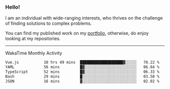 ### Hello!

I am an individual with wide-ranging interests, who thrives on the challenge of finding solutions to complex problems.

You can find my published work on my [portfolio](https://bumbleboss.xyz/work), otherwise, do enjoy looking at my repositories.

---

WakaTime Monthly Activity

<!--START_SECTION:waka-->

```txt
Vue.js           10 hrs 49 mins  ███████████████████▓░░░░░   78.22 %
YAML             56 mins         █▓░░░░░░░░░░░░░░░░░░░░░░░   06.84 %
TypeScript       52 mins         █▓░░░░░░░░░░░░░░░░░░░░░░░   06.33 %
Bash             29 mins         █░░░░░░░░░░░░░░░░░░░░░░░░   03.50 %
JSON             16 mins         ▓░░░░░░░░░░░░░░░░░░░░░░░░   02.02 %
```

<!--END_SECTION:waka-->
